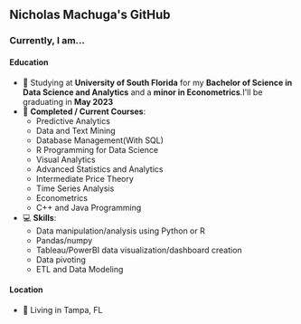 ## Nicholas Machuga's GitHub

### Currently, I am...
#### Education
- 📖 Studying at **University of South Florida** for my **Bachelor of Science in Data Science and Analytics** and a **minor in Econometrics**.I'll be graduating in **May 2023**
- 🌱 **Completed / Current Courses**: 
  - Predictive Analytics
  - Data and Text Mining
  - Database Management(With SQL)
  - R Programming for Data Science
  - Visual Analytics
  - Advanced Statistics and Analytics
  - Intermediate Price Theory
  - Time Series Analysis
  - Econometrics
  - C++ and Java Programming
- 💻 **Skills**: 
  - Data manipulation/analysis using Python or R
  - Pandas/numpy
  - Tableau/PowerBI data visualization/dashboard creation
  - Data pivoting
  - ETL and Data Modeling
#### Location
- 🌴 Living in Tampa, FL 
